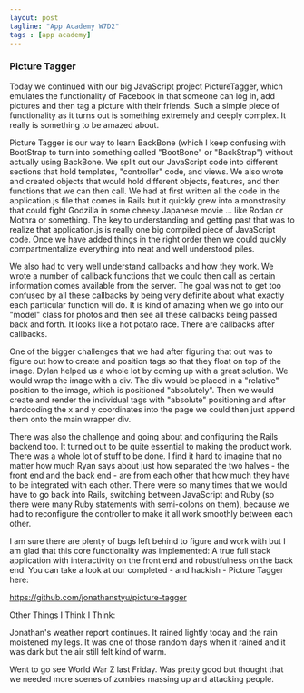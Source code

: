 ```yaml
---
layout: post
tagline: "App Academy W7D2"
tags : [app academy]
---
```



### Picture Tagger

Today we continued with our big JavaScript project PictureTagger, which emulates the functionality of Facebook in that someone can log in, add pictures and then tag a picture with their friends. Such a simple piece of functionality as it turns out is something extremely and deeply complex. It really is something to be amazed about.

Picture Tagger is our way to learn BackBone (which I keep confusing with BootStrap to turn into something called "BootBone" or "BackStrap") without actually using BackBone. We split out our JavaScript code into different sections that hold templates, "controller" code, and views. We also wrote and created objects that would hold different objects, features, and then functions that we can then call. We had at first written all the code in the application.js file that comes in Rails but it quickly grew into a monstrosity that could fight Godzilla in some cheesy Japanese movie ... like Rodan or Mothra or something. The key to understanding and getting past that was to realize that application.js is really one big compiled piece of JavaScript code. Once we have added things in the right order then we could quickly compartmentalize everything into neat and well understood piles.

We also had to very well understand callbacks and how they work. We wrote a number of callback functions that we could then call as certain information comes available from the server. The goal was not to get too confused by all these callbacks by being very definite about what exactly each particular function will do. It is kind of amazing when we go into our "model" class for photos and then see all these callbacks being passed back and forth. It looks like a hot potato race. There are callbacks after callbacks.

One of the bigger challenges that we had after figuring that out was to figure out how to create and position tags so that they float on top of the image. Dylan helped us a whole lot by coming up with a great solution. We would wrap the image with a div. The div would be placed in a "relative" position to the image, which is positioned "absolutely". Then we would create and render the individual tags with "absolute" positioning and after hardcoding the x and y coordinates into the page we could then just append them onto the main wrapper div.

There was also the challenge and going about and configuring the Rails backend too. It turned out to be quite essential to making the product work. There was a whole lot of stuff to be done. I find it hard to imagine that no matter how much Ryan says about just how separated the two halves - the front end and the back end - are from each other that how much they have to be integrated with each other. There were so many times that we would have to go back into Rails, switching between JavaScript and Ruby (so there were many Ruby statements with semi-colons on them), because we had to reconfigure the controller to make it all work smoothly between each other.

I am sure there are plenty of bugs left behind to figure and work with but I am glad that this core functionality was implemented: A true full stack application with interactivity on the front end and robustfulness on the back end. You can take a look at our completed - and hackish - Picture Tagger here:

https://github.com/jonathanstyu/picture-tagger

Other Things I Think I Think:

Jonathan's weather report continues. It rained lightly today and the rain moistened my legs. It was one of those random days when it rained and it was dark but the air still felt kind of warm.

Went to go see World War Z last Friday. Was pretty good but thought that we needed more scenes of zombies massing up and attacking people.